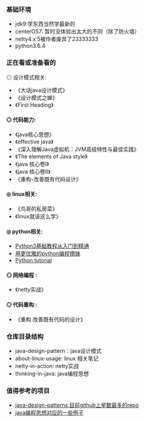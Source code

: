 ### 基础环境
- jdk9:学东西当然学最新的
- centerOS7: 暂时没体验出太大的不同（除了防火墙）
- netty4.x:5被作者废弃了23333333
- python3.6.4

### 正在看或准备看的  
◎ 设计模式相关:    
- 《大话java设计模式》
- 《设计模式之蝉》
- 《First Heading》   

#### ◎ 代码能力:   
- 《java核心思想》
- 《effective java》
- 《深入理解Java虚拟机：JVM高级特性与最佳实践》
- 《The elements of Java style》    
- 《java 核心卷I》      
- 《java 核心卷II》      
- 《重构-改善既有代码设计》   

#### ◎ linux相关:
- 《鸟哥的私房菜》
- 《linux就该这么学》  

#### ◎ python相关:
- [Python3基础教程从入门到精通](https://www.bilibili.com/video/av14886455/)
- [用更优雅的python编程撩妹](https://www.bilibili.com/video/av17225258)
- [Python tutorial](http://www.pythondoc.com/pythontutorial3/introduction.html)

#### ◎ 网络编程 :
- 《netty实战》    

#### ◎ 代码重构 :
- 《重构 改善既有代码的设计》     

### 仓库目录结构
- java-design-pattern：java设计模式
- about-linux-usage: linux 相关笔记
- netty-in-action: netty实战
- thinking-in-java: java编程思想

### 值得参考的项目
- [java-design-patterns:目前github上星数最多的repo](https://github.com/iluwatar/java-design-patterns)
- [java编程思想对应的一些例子](https://github.com/niushuai/thinking_in_java)
